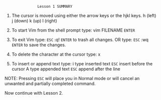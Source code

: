 			       Lesson 1 SUMMARY

  1. The cursor is moved using either the arrow keys or the hjkl keys.
	 h (left)	j (down)       k (up)	    l (right)

  2. To start Vim from the shell prompt type:  vim FILENAME `ENTER`

  3. To exit Vim type:	   `ESC`   :q!	 `ENTER`  to trash all changes.
	     OR type:	   `ESC`   :wq	 `ENTER`  to save the changes.

  4. To delete the character at the cursor type:  x

  5. To insert or append text type:
	 i   type inserted text   `ESC`		insert before the cursor
	 A   type appended text   `ESC`         append after the line

NOTE: Pressing `ESC` will place you in Normal mode or will cancel
      an unwanted and partially completed command.

Now continue with Lesson 2.
